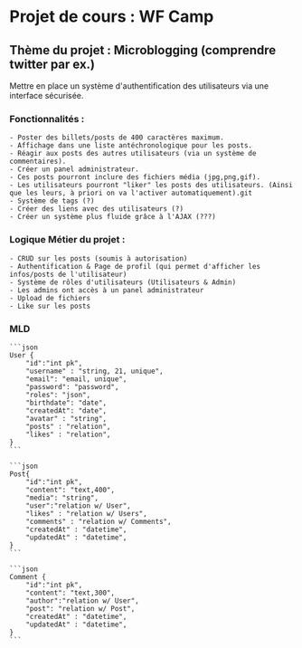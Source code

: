 # Projet de cours : WF Camp

## Thème du projet : Microblogging (comprendre twitter par ex.)

Mettre en place un système d'authentification des utilisateurs via une interface sécurisée.

### Fonctionnalités :

    - Poster des billets/posts de 400 caractères maximum.
    - Affichage dans une liste antéchronologique pour les posts.
    - Réagir aux posts des autres utilisateurs (via un système de commentaires).
    - Créer un panel administrateur.
    - Ces posts pourront inclure des fichiers média (jpg,png,gif).
    - Les utilisateurs pourront "liker" les posts des utilisateurs. (Ainsi que les leurs, à priori on va l'activer automatiquement).git 
    - Système de tags (?)
    - Créer des liens avec des utilisateurs (?)
    - Créer un système plus fluide grâce à l'AJAX (???)

### Logique Métier du projet :

    - CRUD sur les posts (soumis à autorisation)
    - Authentification & Page de profil (qui permet d'afficher les infos/posts de l'utilisateur)
    - Système de rôles d'utilisateurs (Utilisateurs & Admin)
    - Les admins ont accès à un panel administrateur
    - Upload de fichiers
    - Like sur les posts

### MLD

    ```json
    User {
        "id":"int pk",
        "username" : "string, 21, unique",
        "email": "email, unique",
        "password": "password",
        "roles": "json",
        "birthdate": "date",
        "createdAt": "date",
        "avatar" : "string",
        "posts" : "relation",
        "likes" : "relation",
    }
    ```

    ```json
    Post{
        "id":"int pk",
        "content": "text,400",
        "media": "string",
        "user":"relation w/ User",
        "likes" : "relation w/ Users",
        "comments" : "relation w/ Comments",
        "createdAt" : "datetime",
        "updatedAt" : "datetime",
    }
    ```

    ```json
    Comment {
        "id":"int pk",
        "content": "text,300",
        "author":"relation w/ User",
        "post": "relation w/ Post",
        "createdAt" : "datetime",
        "updatedAt" : "datetime",
    }
    ```

